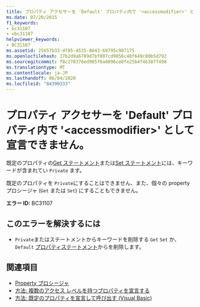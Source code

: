 ```yaml
---
title: プロパティ アクセサーを 'Default' プロパティ内で '<accessmodifier>' として宣言できません。
ms.date: 07/20/2015
f1_keywords:
- bc31107
- vbc31107
helpviewer_keywords:
- BC31107
ms.assetid: 25657b33-df85-4535-8043-69795c987175
ms.openlocfilehash: 17b2d9a6789d7bf007cd9856c48f649c80b5d792
ms.sourcegitcommit: f8c270376ed905f6a8896ce0fe25b4f4b38ff498
ms.translationtype: MT
ms.contentlocale: ja-JP
ms.lasthandoff: 06/04/2020
ms.locfileid: "84399333"
---
```

# <a name="property-accessors-cannot-be-declared-accessmodifier-in-a-default-property"></a>プロパティ アクセサーを 'Default' プロパティ内で '\<accessmodifier>' として宣言できません。
既定のプロパティの[Get ステートメント](../language-reference/statements/get-statement.md)または[Set ステートメント](../language-reference/statements/set-statement.md)には、キーワードが含まれてい `Private` ます。  
  
 既定のプロパティを `Private`にすることはできません、また、個々の property プロシージャ (`Get` または `Set`) にすることもできません。  
  
 **エラー ID:** BC31107  
  
## <a name="to-correct-this-error"></a>このエラーを解決するには  
  
- `Private`またはステートメントからキーワードを削除する `Get` `Set` か、 `Default` [プロパティステートメント](../language-reference/statements/property-statement.md)からを削除します。  
  
## <a name="see-also"></a>関連項目

- [Property プロシージャ](../programming-guide/language-features/procedures/property-procedures.md)
- [方法: 複数のアクセス レベルを持つプロパティを宣言する](../programming-guide/language-features/procedures/how-to-declare-a-property-with-mixed-access-levels.md)
- [方法: 既定のプロパティを宣言して呼び出す (Visual Basic)](../programming-guide/language-features/procedures/how-to-declare-and-call-a-default-property.md)
